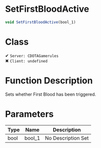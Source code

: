 # SetFirstBloodActive
```js
void SetFirstBloodActive(bool_1)
```
# Class
✔ `Server: CDOTAGamerules`  
✖ `Client: undefined`  

# Function Description
Sets whether First Blood has been triggered.
# Parameters
Type|Name|Description
--|--|--
bool|bool_1|No Description Set
